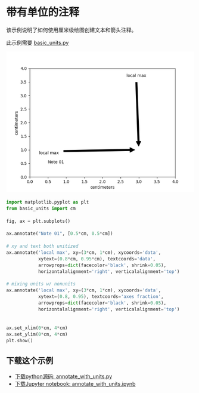 # 带有单位的注释

该示例说明了如何使用厘米级绘图创建文本和箭头注释。

此示例需要 [basic_units.py](https://matplotlib.org/_downloads/3a73b4cd6e12aa53ff277b1b80d631c1/basic_units.py)

![带有单位的注释示例](/static/images/gallery/sphx_glr_annotate_with_units_001.png)

```python
import matplotlib.pyplot as plt
from basic_units import cm

fig, ax = plt.subplots()

ax.annotate("Note 01", [0.5*cm, 0.5*cm])

# xy and text both unitized
ax.annotate('local max', xy=(3*cm, 1*cm), xycoords='data',
            xytext=(0.8*cm, 0.95*cm), textcoords='data',
            arrowprops=dict(facecolor='black', shrink=0.05),
            horizontalalignment='right', verticalalignment='top')

# mixing units w/ nonunits
ax.annotate('local max', xy=(3*cm, 1*cm), xycoords='data',
            xytext=(0.8, 0.95), textcoords='axes fraction',
            arrowprops=dict(facecolor='black', shrink=0.05),
            horizontalalignment='right', verticalalignment='top')


ax.set_xlim(0*cm, 4*cm)
ax.set_ylim(0*cm, 4*cm)
plt.show()
```
## 下载这个示例
            
- [下载python源码: annotate_with_units.py](https://matplotlib.org/_downloads/annotate_with_units.py)
- [下载Jupyter notebook: annotate_with_units.ipynb](https://matplotlib.org/_downloads/annotate_with_units.ipynb)